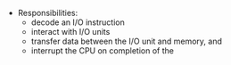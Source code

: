- Responsibilities:
	- decode an I/O instruction
	- interact with I/O units
	- transfer data between the I/O unit and memory, and
	- interrupt the CPU on completion of the